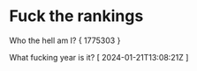 # Fuck the rankings

Who the hell am I?
{ 1775303 }

What fucking year is it?
[ 2024-01-21T13:08:21Z ]
